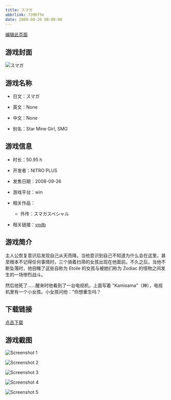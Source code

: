 ```yaml
---
title: スマガ
abbrlink: 7396f5e
date: 2008-09-26 00:00:00
---
```

[编辑此页面](https://github.com/ACG-3/ADV3-source/blob/main/source/_posts/%E3%82%B9%E3%83%9E%E3%82%AC.md)

## 游戏封面

![スマガ](https://pan.timero.xyz/d/onedrive/img_lib_001/%E3%82%B9%E3%83%9E%E3%82%AC_cover.avif)


## 游戏名称

- 日文：スマガ
- 英文：None
- 中文：None

- 别名：Star Mine Girl, SMG


## 游戏信息

- 时长：50.95 h
- 开发者：NITRO PLUS
- 发售日期：2008-09-26
- 游戏平台：win
- 相关作品：
   - 外传：スマガスペシャル

- 相关链接：[vndb](https://vndb.org/v648)


## 游戏简介

主人公恢复意识后发现自己从天而降。当他意识到自己不知道为什么会在这里，甚至根本不记得任何事情时，三个骑着扫帚的女孩出现在他面前。不久之后，当他不断坠落时，他目睹了这些自称为 Etoile 的女孩与被她们称为 Zodiac 的怪物之间发生的一场惨烈战斗。

然后他死了......醒来时他看到了一台电视机，上面写着 "Kamisama"（神），电视机里有一个小女孩。小女孩问他："你想重生吗？


## 下载链接

[点击下载](https://pan.timero.xyz/onedrive/adv_lib_001/%E3%82%B9%E3%83%9E%E3%82%AC)


## 游戏截图


![Screenshot 1](https://pan.timero.xyz/d/onedrive/img_lib_001/%E3%82%B9%E3%83%9E%E3%82%AC_Screenshot_1.avif)

![Screenshot 2](https://pan.timero.xyz/d/onedrive/img_lib_001/%E3%82%B9%E3%83%9E%E3%82%AC_Screenshot_2.avif)

![Screenshot 3](https://pan.timero.xyz/d/onedrive/img_lib_001/%E3%82%B9%E3%83%9E%E3%82%AC_Screenshot_3.avif)

![Screenshot 4](https://pan.timero.xyz/d/onedrive/img_lib_001/%E3%82%B9%E3%83%9E%E3%82%AC_Screenshot_4.avif)

![Screenshot 5](https://pan.timero.xyz/d/onedrive/img_lib_001/%E3%82%B9%E3%83%9E%E3%82%AC_Screenshot_5.avif)


